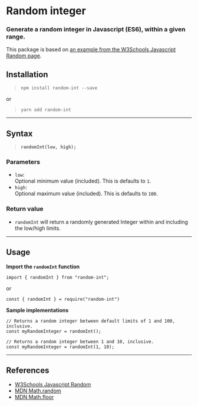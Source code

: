 # **Random integer**

### Generate a random integer in Javascript (ES6), within a given range. 
This package is based on [an example from the W3Schools Javascript Random page](https://www.w3schools.com./js/js_random.asp "W3Schools JavaScript Random").

## **Installation**
> `npm install random-int --save`    

or  

> `yarn add random-int`  

---
## **Syntax**

> **`randomInt(low, high);`**

### **Parameters**
  - `low`:   
  Optional minimum value (included). This is defaults to `1`.
  - `high`:   
  Optional maximum value (included). This is defaults to `100`.


### **Return value**  
  - `randomInt` will return a randomly generated Integer within and including the low/high limits. 
---
## **Usage**

**Import the `randomInt` function**

```
import { randomInt } from "random-int";
```
or
```
const { randomInt } = require("random-int")
```
**Sample implementations**
```  
// Returns a random integer between default limits of 1 and 100, inclusive.
const myRandomInteger = randomInt();

// Returns a random integer between 1 and 10, inclusive.
const myRandomInteger = randomInt(1, 10);
```
---
## **References**  
 - [W3Schools Javascript Random](https://www.w3schools.com/js/js_random.asp "W3Schools Javascript Random")
 - [MDN Math.random](https://developer.mozilla.org/en-US/docs/Web/JavaScript/Reference/Global_Objects/Math/random "MDN Math.random")
 - [MDN Math.floor](https://developer.mozilla.org/en-US/docs/Web/JavaScript/Reference/Global_Objects/Math/floor "MDN Math.floor")